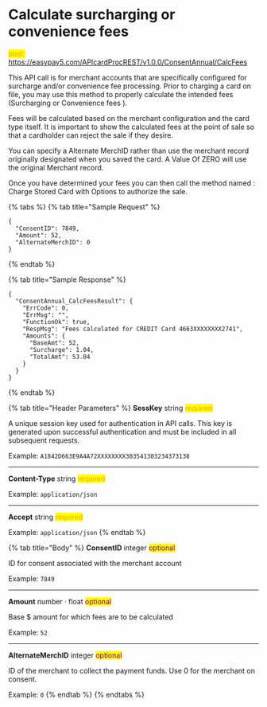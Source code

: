 # Calculate surcharging or convenience fees

<mark style="color:orange;">post:</mark> https://easypay5.com/APIcardProcREST/v1.0.0/ConsentAnnual/CalcFees

This API call is for merchant accounts that are specifically configured for surcharge and/or convenience fee processing. Prior to charging a card on file, you may use this method to properly calculate the intended fees (Surcharging or Convenience fees ).

Fees will be calculated based on the merchant configuration and the card type itself. It is important to show the calculated fees at the point of sale so that a cardholder can reject the sale if they desire.

You can specify a Alternate MerchID rather than use the merchant record originally designated when you saved the card. A Value Of ZERO will use the original Merchant record.

Once you have determined your fees you can then call the method named : Charge Stored Card with Options to authorize the sale.

{% tabs %}
{% tab title="Sample Request" %}
```clike
{
  "ConsentID": 7849,
  "Amount": 52,
  "AlternateMerchID": 0
}
```
{% endtab %}

{% tab title="Sample Response" %}
```clike
{
  "ConsentAnnual_CalcFeesResult": {
    "ErrCode": 0,
    "ErrMsg": "",
    "FunctionOk": true,
    "RespMsg": "Fees calculated for CREDIT Card 4663XXXXXXXX2741",
    "Amounts": {
      "BaseAmt": 52,
      "Surcharge": 1.04,
      "TotalAmt": 53.04
    }
  }
}
```
{% endtab %}

{% tab title="Header Parameters" %}
**SessKey** string <mark style="color:orange;">required</mark>

A unique session key used for authentication in API calls. This key is generated upon successful authentication and must be included in all subsequent requests.

Example: `A1842D663E9A4A72XXXXXXXX303541303234373138`

***

**Content-Type** string <mark style="color:orange;">required</mark>

Example: `application/json`

***

**Accept** string <mark style="color:orange;">required</mark>

Example: `application/json`
{% endtab %}

{% tab title="Body" %}
**ConsentID** integer <mark style="color:purple;">optional</mark>

ID for consent associated with the merchant account

Example: `7849`

***

**Amount** number · float <mark style="color:purple;">optional</mark>

Base $ amount for which fees are to be calculated

Example: `52`

***

**AlternateMerchID** integer <mark style="color:purple;">optional</mark>

ID of the merchant to collect the payment funds. Use 0 for the merchant on consent.

Example: `0`
{% endtab %}
{% endtabs %}
